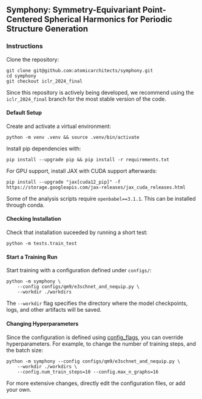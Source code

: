 ## Symphony: Symmetry-Equivariant Point-Centered Spherical Harmonics for Periodic Structure Generation

### Instructions

Clone the repository:

```shell
git clone git@github.com:atomicarchitects/symphony.git
cd symphony
git checkout iclr_2024_final
```

Since this repository is actively being developed, we recommend using the `iclr_2024_final` branch for the most stable version of the code.

#### Default Setup
Create and activate a virtual environment:

```shell
python -m venv .venv && source .venv/bin/activate
```

Install pip dependencies with:

```shell
pip install --upgrade pip && pip install -r requirements.txt
```

For GPU support, install JAX with CUDA support afterwards:
```shell
pip install --upgrade "jax[cuda12_pip]" -f https://storage.googleapis.com/jax-releases/jax_cuda_releases.html
```

Some of the analysis scripts require `openbabel==3.1.1`.
This can be installed through conda.


#### Checking Installation
Check that installation suceeded by running a short test:

```shell
python -m tests.train_test
```

#### Start a Training Run 
Start training with a configuration defined
under `configs/`:

```shell
python -m symphony \
    --config configs/qm9/e3schnet_and_nequip.py \
    --workdir ./workdirs
```

The `--workdir` flag specifies the directory where the
model checkpoints, logs, and other artifacts will be saved.

#### Changing Hyperparameters

Since the configuration is defined using
[config_flags](https://github.com/google/ml_collections/tree/master#config-flags),
you can override hyperparameters.
For example, to change the number of training
steps, and the batch size:

```shell
python -m symphony --config configs/qm9/e3schnet_and_nequip.py \
    --workdir ./workdirs \
    --config.num_train_steps=10 --config.max_n_graphs=16
```

For more extensive changes, directly edit the configuration files,
or add your own.
